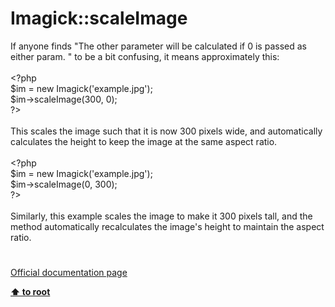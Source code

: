 # Imagick::scaleImage




<div class="phpcode"><span class="html">
If anyone finds &quot;The other parameter will be calculated if 0 is passed as either param. &quot; to be a bit confusing, it means approximately this:<br><br><span class="default">&lt;?php<br>$im </span><span class="keyword">= new </span><span class="default">Imagick</span><span class="keyword">(</span><span class="string">&apos;example.jpg&apos;</span><span class="keyword">);<br></span><span class="default">$im</span><span class="keyword">-&gt;</span><span class="default">scaleImage</span><span class="keyword">(</span><span class="default">300</span><span class="keyword">, </span><span class="default">0</span><span class="keyword">);<br></span><span class="default">?&gt;<br></span><br>This scales the image such that it is now 300 pixels wide, and automatically calculates the height to keep the image at the same aspect ratio.<br><br><span class="default">&lt;?php<br>$im </span><span class="keyword">= new </span><span class="default">Imagick</span><span class="keyword">(</span><span class="string">&apos;example.jpg&apos;</span><span class="keyword">);<br></span><span class="default">$im</span><span class="keyword">-&gt;</span><span class="default">scaleImage</span><span class="keyword">(</span><span class="default">0</span><span class="keyword">, </span><span class="default">300</span><span class="keyword">);<br></span><span class="default">?&gt;<br></span><br>Similarly, this example scales the image to make it 300 pixels tall, and the method automatically recalculates the image&apos;s height to maintain the aspect ratio.</span>
</div>
  

#

[Official documentation page](https://www.php.net/manual/en/imagick.scaleimage.php)

**[⬆ to root](/)**